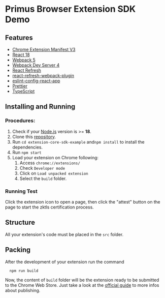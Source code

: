 # Primus Browser Extension SDK Demo

## Features

- [Chrome Extension Manifest V3](https://developer.chrome.com/docs/extensions/mv3/intro/mv3-overview/)
- [React 18](https://reactjs.org)
- [Webpack 5](https://webpack.js.org/)
- [Webpack Dev Server 4](https://webpack.js.org/configuration/dev-server/)
- [React Refresh](https://www.npmjs.com/package/react-refresh)
- [react-refresh-webpack-plugin](https://github.com/pmmmwh/react-refresh-webpack-plugin)
- [eslint-config-react-app](https://www.npmjs.com/package/eslint-config-react-app)
- [Prettier](https://prettier.io/)
- [TypeScript](https://www.typescriptlang.org/)

## Installing and Running

### Procedures:

1. Check if your [Node.js](https://nodejs.org/) version is >= **18**.
2. Clone this [repository](https://github.com/primus-labs/zktls-demo.git).
5. Run `cd extension-core-sdk-example` and`npm install` to install the dependencies.
6. Run `npm start`
7. Load your extension on Chrome following:
   1. Access `chrome://extensions/`
   2. Check `Developer mode`
   3. Click on `Load unpacked extension`
   4. Select the `build` folder.

### Running Test

Click the extension icon to open a page, then click the "attest" button on the page to start the zktls certification process.

## Structure

All your extension's code must be placed in the `src` folder.

## Packing

After the development of your extension run the command

```
  npm run build
```

Now, the content of `build` folder will be the extension ready to be submitted to the Chrome Web Store. Just take a look at the [official guide](https://developer.chrome.com/webstore/publish) to more infos about publishing.

